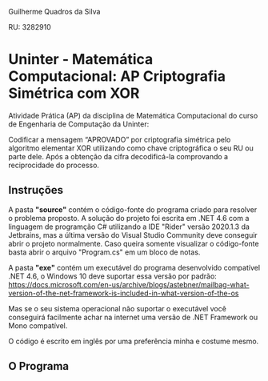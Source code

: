 Guilherme Quadros da Silva

RU: 3282910

# Uninter - Matemática Computacional: AP Criptografia Simétrica com XOR
Atividade Prática (AP) da disciplina de Matemática Computacional do curso de Engenharia de Computação da Uninter:

Codificar a mensagem “APROVADO” por criptografia simétrica pelo algoritmo elementar XOR utilizando como chave criptográfica o seu RU ou parte dele. Após a obtenção da cifra decodificá-la comprovando a reciprocidade do processo.

## Instruções
A pasta **"source"** contém o código-fonte do programa criado para resolver o problema proposto. A solução do projeto foi escrita em .NET 4.6 com a linguagem de programção C# utilizando a IDE "Rider" versão 2020.1.3 da Jetbrains, mas a última versão do Visual Studio Community deve conseguir abrir o projeto normalmente. Caso queira somente visualizar o código-fonte basta abrir o arquivo "Program.cs" em um bloco de notas. 

A pasta **"exe"** contém um executável do programa desenvolvido compatível .NET 4.6, o Windows 10 deve suportar essa versão por padrão: https://docs.microsoft.com/en-us/archive/blogs/astebner/mailbag-what-version-of-the-net-framework-is-included-in-what-version-of-the-os

Mas se o seu sistema operacional não suportar o executável você conseguirá facilmente achar na internet uma versão de .NET Framework ou Mono compatível. 

O código é escrito em inglês por uma preferência minha e costume mesmo.

## O Programa


